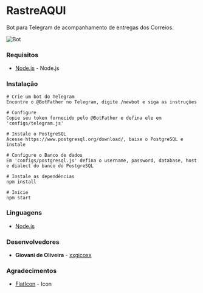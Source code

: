 # RastreAQUI
Bot para Telegram de acompanhamento de entregas dos Correios.

![Bot](https://i.imgur.com/lgLPnEb.png)

### Requisitos
* [Node.js](https://nodejs.org/en/) - Node.js

### Instalação
````
# Crie um bot do Telegram
Encontre o @BotFather no Telegram, digite /newbot e siga as instruções

# Configure
Copie seu token fornecido pelo @BotFather e defina ele em 'configs/telegram.js'

# Instale o PostgreSQL
Acesse https://www.postgresql.org/download/, baixe o PostgreSQL e instale

# Configure o Banco de dados
Em 'configs/postgresql.js' defina o username, password, database, host e dialect do banco do PostgreSQL

# Instale as dependências
npm install

# Inicie
npm start
````

### Linguagens
* [Node.js](https://nodejs.org/en/)

### Desenvolvedores
* **Giovani de Oliveira** - [xxgicoxx](https://github.com/xxgicoxx)

### Agradecimentos
* [FlatIcon](https://www.flaticon.com/) - Icon
